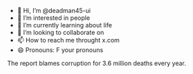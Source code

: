- 👋 Hi, I’m @deadman45-ui
- 👀 I’m interested in people
- 🌱 I’m currently learning about life
- 💞️ I’m looking to collaborate on 
- 📫 How to reach me throught x.com
- 😄 Pronouns: F your pronouns

The report blames corruption for 3.6 million deaths every year. 
<!---
deadman45-ui/deadman45-ui is a ✨ special ✨ repository because its `README.md` (this file) appears on your GitHub profile.
You can click the Preview link to take a look at your changes.
--->
